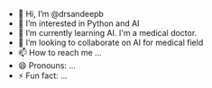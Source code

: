 - 👋 Hi, I’m @drsandeepb
- 👀 I’m interested in Python and AI
- 🌱 I’m currently learning AI. I'm a medical doctor. 
- 💞️ I’m looking to collaborate on AI for medical field
- 📫 How to reach me ...
- 😄 Pronouns: ...
- ⚡ Fun fact: ...

<!---
drsandeepb/drsandeepb is a ✨ special ✨ repository because its `README.md` (this file) appears on your GitHub profile.
You can click the Preview link to take a look at your changes.
--->
